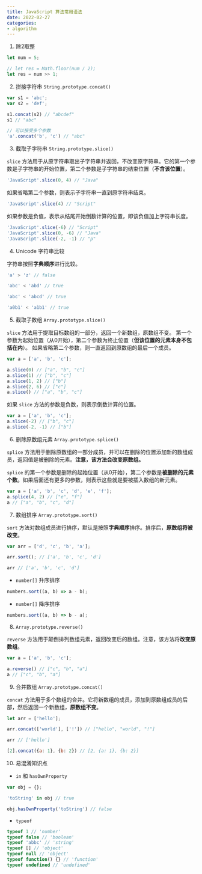 ```yaml
---
title: JavaScript 算法常用语法
date: 2022-02-27
categories:
- algorithm
---
```


1. 除2取整

```js
let num = 5;

// let res = Math.floor(num / 2);
let res = num >> 1;
```

2. 拼接字符串 `String.prototype.concat()`

```js
var s1 = 'abc';
var s2 = 'def';

s1.concat(s2) // "abcdef"
s1 // "abc"

// 可以接受多个参数
'a'.concat('b', 'c') // "abc"
```

3. 截取子字符串 `String.prototype.slice()`

`slice` 方法用于从原字符串取出子字符串并返回，不改变原字符串。它的第一个参数是子字符串的开始位置，第二个参数是子字符串的结束位置（**不含该位置**）。

```js
'JavaScript'.slice(0, 4) // "Java"
```

如果省略第二个参数，则表示子字符串一直到原字符串结束。

```js
'JavaScript'.slice(4) // "Script"
```

如果参数是负值，表示从结尾开始倒数计算的位置，即该负值加上字符串长度。

```js
'JavaScript'.slice(-6) // "Script"
'JavaScript'.slice(0, -6) // "Java"
'JavaScript'.slice(-2, -1) // "p"
```

4. Unicode 字符串比较

字符串按照**字典顺序**进行比较。

```js
'a' > 'z' // false

'abc' < 'abd' // true

'abc' < 'abcd' // true

'a0b1' < 'a1b1' // true
```

5. 截取子数组 `Array.prototype.slice()`

`slice` 方法用于提取目标数组的一部分，返回一个新数组，原数组不变。
第一个参数为起始位置（从0开始），第二个参数为终止位置（**但该位置的元素本身不包括在内**）。
如果省略第二个参数，则一直返回到原数组的最后一个成员。

```js
var a = ['a', 'b', 'c'];

a.slice(0) // ["a", "b", "c"]
a.slice(1) // ["b", "c"]
a.slice(1, 2) // ["b"]
a.slice(2, 6) // ["c"]
a.slice() // ["a", "b", "c"]
```

如果 `slice` 方法的参数是负数，则表示倒数计算的位置。

```js
var a = ['a', 'b', 'c'];
a.slice(-2) // ["b", "c"]
a.slice(-2, -1) // ["b"]
```

6. 删除原数组元素 `Array.prototype.splice()`

`splice` 方法用于删除原数组的一部分成员，并可以在删除的位置添加新的数组成员，返回值是被删除的元素。**注意，该方法会改变原数组。**

`splice` 的第一个参数是删除的起始位置（从0开始），第二个参数是**被删除的元素个数**。如果后面还有更多的参数，则表示这些就是要被插入数组的新元素。

```js
var a = ['a', 'b', 'c', 'd', 'e', 'f'];
a.splice(4, 2) // ["e", "f"]
a // ["a", "b", "c", "d"]
```

7. 数组排序 `Array.prototype.sort()`

`sort` 方法对数组成员进行排序，默认是按照**字典顺序**排序。排序后，**原数组将被改变**。

```js
var arr = ['d', 'c', 'b', 'a'];

arr.sort(); // ['a', 'b', 'c', 'd']

arr // ['a', 'b', 'c', 'd']
```

- `number[]` 升序排序

```js
numbers.sort((a, b) => a - b);
```

- `number[]` 降序排序

```js
numbers.sort((a, b) => b - a);
```

8. `Array.prototype.reverse()`

`reverse` 方法用于颠倒排列数组元素，返回改变后的数组。注意，该方法将**改变原数组**。

```js
var a = ['a', 'b', 'c'];

a.reverse() // ["c", "b", "a"]
a // ["c", "b", "a"]
```

9. 合并数组 `Array.prototype.concat()`

`concat` 方法用于多个数组的合并。它将新数组的成员，添加到原数组成员的后部，然后返回一个新数组，**原数组不变**。

```js
let arr = ['hello'];

arr.concat(['world'], ['!']) // ["hello", "world", "!"]

arr // ['hello']

[2].concat({a: 1}, {b: 2}) // [2, {a: 1}, {b: 2}]
```

10. 易混淆知识点

- `in` 和 `hasOwnProperty`

```js
var obj = {};

'toString' in obj // true

obj.hasOwnProperty('toString') // false
```

- `typeof`

```js
typeof 1 // 'number'
typeof false // 'boolean'
typeof 'abbc' // 'string'
typeof [] // 'object'
typeof null // 'object'
typeof function() {} // 'function'
typeof undefined // 'undefined'
```
